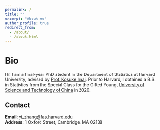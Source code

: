 ```yaml
---
permalink: /
title: ""
excerpt: "About me"
author_profile: true
redirect_from: 
  - /about/
  - /about.html
---
```

Bio
======
Hi! I am a final-year PhD student in the Department of Statistics at Harvard University, advised by [Prof. Kosuke Imai](https://imai.fas.harvard.edu). Prior to Harvard, I obtained a B.S. in Statistics from the Special Class for the Gifted Young, [University of Science and Technology of China](http://en.ustc.edu.cn) in 2020.

Contact
------
**Email**: yi_zhang@fas.harvard.edu  
**Address**: 1 Oxford Street, Cambridge, MA 02138


